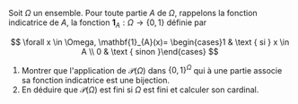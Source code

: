 Soit $\Omega$ un ensemble. Pour toute partie $A$ de $\Omega$, rappelons la fonction indicatrice de $A$, la fonction $\mathbf{1}_{A}: \Omega \rightarrow\{0,1\}$ définie par

$$
\forall x \in \Omega, \mathbf{1}_{A}(x)= \begin{cases}1 & \text { si } x \in A \\ 0 & \text { sinon }\end{cases}
$$

1. Montrer que l'application de $\mathscr{P}(\Omega)$ dans $\{0,1\}^{\Omega}$ qui à une partie associe sa fonction indicatrice est une bijection.
2. En déduire que $\mathscr{P}(\Omega)$ est fini si $\Omega$ est fini et calculer son cardinal.